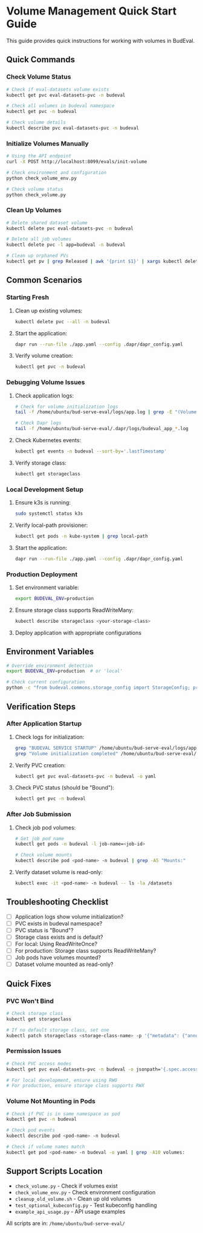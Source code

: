 # Volume Management Quick Start Guide

This guide provides quick instructions for working with volumes in BudEval.

## Quick Commands

### Check Volume Status

```bash
# Check if eval-datasets volume exists
kubectl get pvc eval-datasets-pvc -n budeval

# Check all volumes in budeval namespace
kubectl get pvc -n budeval

# Check volume details
kubectl describe pvc eval-datasets-pvc -n budeval
```

### Initialize Volumes Manually

```bash
# Using the API endpoint
curl -X POST http://localhost:8099/evals/init-volume

# Check environment and configuration
python check_volume_env.py

# Check volume status
python check_volume.py
```

### Clean Up Volumes

```bash
# Delete shared dataset volume
kubectl delete pvc eval-datasets-pvc -n budeval

# Delete all job volumes
kubectl delete pvc -l app=budeval -n budeval

# Clean up orphaned PVs
kubectl get pv | grep Released | awk '{print $1}' | xargs kubectl delete pv
```

## Common Scenarios

### Starting Fresh

1. Clean up existing volumes:
   ```bash
   kubectl delete pvc --all -n budeval
   ```

2. Start the application:
   ```bash
   dapr run --run-file ./app.yaml --config .dapr/dapr_config.yaml
   ```

3. Verify volume creation:
   ```bash
   kubectl get pvc -n budeval
   ```

### Debugging Volume Issues

1. Check application logs:
   ```bash
   # Check for volume initialization logs
   tail -f /home/ubuntu/bud-serve-eval/logs/app.log | grep -E "(Volume|eval-datasets)"

   # Check Dapr logs
   tail -f /home/ubuntu/bud-serve-eval/.dapr/logs/budeval_app_*.log
   ```

2. Check Kubernetes events:
   ```bash
   kubectl get events -n budeval --sort-by='.lastTimestamp'
   ```

3. Verify storage class:
   ```bash
   kubectl get storageclass
   ```

### Local Development Setup

1. Ensure k3s is running:
   ```bash
   sudo systemctl status k3s
   ```

2. Verify local-path provisioner:
   ```bash
   kubectl get pods -n kube-system | grep local-path
   ```

3. Start the application:
   ```bash
   dapr run --run-file ./app.yaml --config .dapr/dapr_config.yaml
   ```

### Production Deployment

1. Set environment variable:
   ```bash
   export BUDEVAL_ENV=production
   ```

2. Ensure storage class supports ReadWriteMany:
   ```bash
   kubectl describe storageclass <your-storage-class>
   ```

3. Deploy application with appropriate configurations

## Environment Variables

```bash
# Override environment detection
export BUDEVAL_ENV=production  # or 'local'

# Check current configuration
python -c "from budeval.commons.storage_config import StorageConfig; print(StorageConfig.get_environment())"
```

## Verification Steps

### After Application Startup

1. Check logs for initialization:
   ```bash
   grep "BUDEVAL SERVICE STARTUP" /home/ubuntu/bud-serve-eval/logs/app.log
   grep "Volume initialization completed" /home/ubuntu/bud-serve-eval/logs/app.log
   ```

2. Verify PVC creation:
   ```bash
   kubectl get pvc eval-datasets-pvc -n budeval -o yaml
   ```

3. Check PVC status (should be "Bound"):
   ```bash
   kubectl get pvc -n budeval
   ```

### After Job Submission

1. Check job pod volumes:
   ```bash
   # Get job pod name
   kubectl get pods -n budeval -l job-name=<job-id>

   # Check volume mounts
   kubectl describe pod <pod-name> -n budeval | grep -A5 "Mounts:"
   ```

2. Verify dataset volume is read-only:
   ```bash
   kubectl exec -it <pod-name> -n budeval -- ls -la /datasets
   ```

## Troubleshooting Checklist

- [ ] Application logs show volume initialization?
- [ ] PVC exists in budeval namespace?
- [ ] PVC status is "Bound"?
- [ ] Storage class exists and is default?
- [ ] For local: Using ReadWriteOnce?
- [ ] For production: Storage class supports ReadWriteMany?
- [ ] Job pods have volumes mounted?
- [ ] Dataset volume mounted as read-only?

## Quick Fixes

### PVC Won't Bind

```bash
# Check storage class
kubectl get storageclass

# If no default storage class, set one
kubectl patch storageclass <storage-class-name> -p '{"metadata": {"annotations":{"storageclass.kubernetes.io/is-default-class":"true"}}}'
```

### Permission Issues

```bash
# Check PVC access modes
kubectl get pvc eval-datasets-pvc -n budeval -o jsonpath='{.spec.accessModes[*]}'

# For local development, ensure using RWO
# For production, ensure storage class supports RWX
```

### Volume Not Mounting in Pods

```bash
# Check if PVC is in same namespace as pod
kubectl get pvc -n budeval

# Check pod events
kubectl describe pod <pod-name> -n budeval

# Check if volume names match
kubectl get pod <pod-name> -n budeval -o yaml | grep -A10 volumes:
```

## Support Scripts Location

- `check_volume.py` - Check if volumes exist
- `check_volume_env.py` - Check environment configuration
- `cleanup_old_volume.sh` - Clean up old volumes
- `test_optional_kubeconfig.py` - Test kubeconfig handling
- `example_api_usage.py` - API usage examples

All scripts are in: `/home/ubuntu/bud-serve-eval/`
